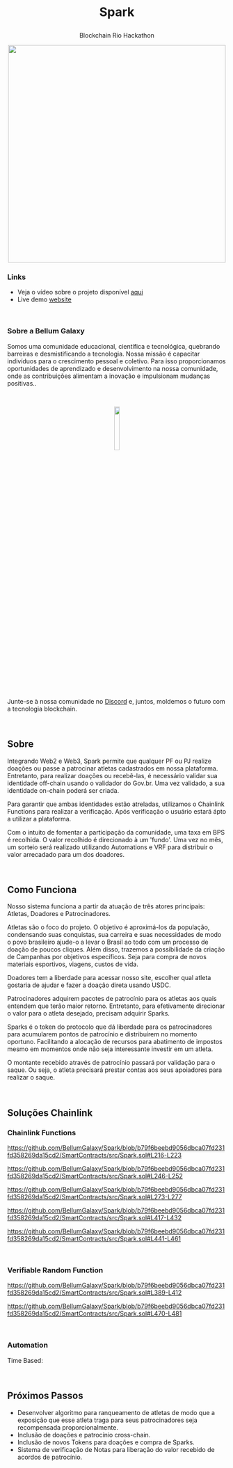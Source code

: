# <p align="center"> Spark

</p>

<p align="center"> Blockchain Rio Hackathon
</p>

<p align="center">
  <img src="https://blogger.googleusercontent.com/img/a/AVvXsEi5AqEnj4RnB3s5ShGd3-Vo2yEY8Iy1Erv1tqaW1yM3kViW-SCATQ3CDoWFT0kYV3kGwBLbnl70XZYBjuvEwjO7E-MqoigGzKAhQrAURHYOHTLiTcpWJ47QUCBh6SpuEK3URLRJoiIufCkBbO-VTY75BnGWJduwZwN_lbVW3Vfjyd8LYifLN2bMFt4IvNw=s16000" width = 500>
</p>

### Links
- Veja o vídeo sobre o projeto disponível [aqui]()
- Live demo [website]()

</br>

### Sobre a Bellum Galaxy
Somos uma comunidade educacional, científica e tecnológica, quebrando barreiras e desmistificando a tecnologia. Nossa missão é capacitar indivíduos para o crescimento pessoal e coletivo. Para isso proporcionamos oportunidades de aprendizado e desenvolvimento na nossa comunidade, onde as contribuições alimentam a inovação e impulsionam mudanças positivas..

</br>

<p align="center">
  <img width="16%" src="https://blogger.googleusercontent.com/img/b/R29vZ2xl/AVvXsEjDzC6qHOPXlQGVwQsz9J8IyLkIzbGDPkz08C7dzO06VeKkmluZJ0ollUVgwwvjteBLIPRn0BsZxJGr8S4Tfov7s5Oc8M8nxsTHa4VxamXvW5KGhXfbnVrkL5kESHmag0URch49nz0BTjGL3GbtqMXO0ULYhJbUSQfi2hmSNinyyUVmZyw_ZWBCpdRh5_Q/s16000/Logo-BG-1-semfundo.png">
</p>
</br>

Junte-se à nossa comunidade no [Discord](https://discord.com/invite/H2UpdzbbRJ) e, juntos, moldemos o futuro com a tecnologia blockchain.

</br>

## Sobre

Integrando Web2 e Web3, Spark permite que qualquer PF ou PJ realize doações ou passe a patrocinar atletas cadastrados em nossa plataforma. Entretanto, para realizar doações ou recebê-las, é necessário validar sua identidade off-chain usando o validador do Gov.br. Uma vez validado, a sua identidade on-chain poderá ser criada.

Para garantir que ambas identidades estão atreladas, utilizamos o Chainlink Functions para realizar a verificação. Após verificação o usuário estará ápto a utilizar a plataforma.

Com o intuito de fomentar a participação da comunidade, uma taxa em BPS é recolhida. O valor recolhido é direcionado à um 'fundo'. Uma vez no mês, um sorteio será realizado utilizando Automations e VRF para distribuir o valor arrecadado para um dos doadores.

</br>

## Como Funciona

Nosso sistema funciona a partir da atuação de três atores principais: Atletas, Doadores e Patrocinadores.

Atletas são o foco do projeto. O objetivo é aproximá-los da população, condensando suas conquistas, sua carreira e suas necessidades de modo o povo brasileiro ajude-o a levar o Brasil ao todo com um processo de doação de poucos cliques. Além disso, trazemos a possibilidade da criação de Campanhas por objetivos específicos. Seja para compra de novos materiais esportivos, viagens, custos de vida.

Doadores tem a liberdade para acessar nosso site, escolher qual atleta gostaria de ajudar e fazer a doação direta usando USDC.

Patrocinadores adquirem pacotes de patrocínio para os atletas aos quais entendem que terão maior retorno. Entretanto, para efetivamente direcionar o valor para o atleta desejado, precisam adquirir Sparks.

Sparks é o token do protocolo que dá liberdade para os patrocinadores para acumularem pontos de patrocínio e distribuírem no momento oportuno. Facilitando a alocação de recursos para abatimento de impostos mesmo em momentos onde não seja interessante investir em um atleta.

O montante recebido através de patrocínio passará por validação para o saque. Ou seja, o atleta precisará prestar contas aos seus apoiadores para realizar o saque.

</br>

## Soluções Chainlink

### Chainlink Functions

https://github.com/BellumGalaxy/Spark/blob/b79f6beebd9056dbca07fd231fd358269da15cd2/SmartContracts/src/Spark.sol#L216-L223

https://github.com/BellumGalaxy/Spark/blob/b79f6beebd9056dbca07fd231fd358269da15cd2/SmartContracts/src/Spark.sol#L246-L252

https://github.com/BellumGalaxy/Spark/blob/b79f6beebd9056dbca07fd231fd358269da15cd2/SmartContracts/src/Spark.sol#L273-L277

https://github.com/BellumGalaxy/Spark/blob/b79f6beebd9056dbca07fd231fd358269da15cd2/SmartContracts/src/Spark.sol#L417-L432

https://github.com/BellumGalaxy/Spark/blob/b79f6beebd9056dbca07fd231fd358269da15cd2/SmartContracts/src/Spark.sol#L441-L461

</br>

### Verifiable Random Function

https://github.com/BellumGalaxy/Spark/blob/b79f6beebd9056dbca07fd231fd358269da15cd2/SmartContracts/src/Spark.sol#L389-L412

https://github.com/BellumGalaxy/Spark/blob/b79f6beebd9056dbca07fd231fd358269da15cd2/SmartContracts/src/Spark.sol#L470-L481

</br>

### Automation

Time Based: 

</br>

## Próximos Passos

- Desenvolver algoritmo para ranqueamento de atletas de modo que a exposição que esse atleta traga para seus patrocinadores seja recompensada proporcionalmente.
- Inclusão de doações e patrocínio cross-chain.
- Inclusão de novos Tokens para doações e compra de Sparks.
- Sistema de verificação de Notas para liberação do valor recebido de acordos de patrocínio.
